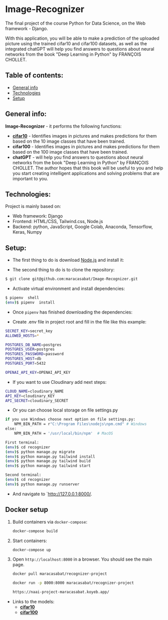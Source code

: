 # Image-Recognizer
The final project of the course Python for Data Science, on the Web framework - Django.

With this application, you will be able to make a prediction of the uploaded picture using the trained cifar10 and cifar100 datasets, as well as the integrated chatGPT will help you find answers to questions about neural networks from the book "Deep Learning in Python" by FRANÇOIS CHOLLET.


## Table of contents:
* [General info](#general-info)
* [Technologies](#technologies)
* [Setup](#setup)


## General info:
**Image-Recognizer** - it performs the following functions:
* **[cifar10](https://telegra.ph/Sifar10-03-28)** - Identifies images in pictures and makes predictions for them based on the 10 image classes that have been trained.
* **cifar100** - Identifies images in pictures and makes predictions for them based on the 100 image classes that have been trained.
* **chatGPT** - will help you find answers to questions about neural networks from the book "Deep Learning in Python" by FRANÇOIS CHOLLET. The author hopes that this book will be useful to you and help you start creating intelligent applications and solving problems that are important to you.


## Technologies:
Project is mainly based on:
* Web framework: Django
* Frontend: HTML/CSS, Tailwind.css, Node.js
* Backend: python, JavaScript, Google Colab, Anaconda, Tensorflow, Keras, Numpy


## Setup:
* The first thing to do is download [Node.js](https://nodejs.org/en/download) and install it:

* The second thing to do is to clone the repository:

```sh
$ git clone git@github.com:maracasabat/Image-Recognizer.git
```

* Activate virtual environment and install dependencies:

```sh
$ pipenv  shell
(env)$ pipenv  install
```

* Once `pipenv` has finished downloading the dependencies:


* Create .env file in project root and fill in the file like this example:
```sh
SECRET_KEY=secret_key
ALLOWED_HOSTS=*

POSTGRES_DB_NAME=postgres
POSTGRES_USER=postgres
POSTGRES_PASSWORD=password
POSTGRES_HOST=db
POSTGRES_PORT=5432

OPENAI_API_KEY=OPENAI_API_KEY
```

* If you want to use Cloudinary add next steps:
```sh
CLOUD_NAME=cloudinary_NAME
API_KEY=cloudinary_KEY
API_SECRET=cloudinary_SECRET
```
* Or you can choose local storage on file settings.py


```sh
if you use Windows choose next option on file settings.py:
    NPM_BIN_PATH = r"C:\Program Files\nodejs\npm.cmd" # Windows
else:
    NPM_BIN_PATH = '/usr/local/bin/npm'  # MacOS
```   
    
```sh
First terminal:
(env)$ cd recognizer
(env)$ python manage.py migrate
(env)$ python manage.py tailwind install
(env)$ python manage.py tailwind build
(env)$ python manage.py tailwind start
```

```sh
Second terminal:
(env)$ cd recognizer
(env)$ python manage.py runserver     
```
* And navigate to `http://127.0.0.1:8000/.

## Docker setup

1. Build containers via `docker-compose`:

    ```bash
    docker-compose build
    ```

2. Start containers:

    ```bash
    docker-compose up
    ```

3. Open `http://localhost:8000` in a browser. You should see the main page.

    ```bash
    docker pull maracasabat/recognizer-project
    ```

    ```bash
    docker run -p 8000:8000 maracasabat/recognizer-project
    ```

    ```bash
    https://naai-project-maracasabat.koyeb.app/
    ```

* Links to the models:
  * **[cifar10](https://drive.google.com/file/d/1-oVU8YGdNXper8XTQCKj5Up67q0PTPFA/view?usp=sharing)**
  * **[cifar100](https://drive.google.com/file/d/1wGkwfOPPQQFDv-Ka8SpX1pJcwo-ks8yx/view?usp=sharing)**


